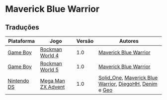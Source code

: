 # Maverick Blue Warrior

## Traduções

| Plataforma | Jogo | Versão | Autores |
| ----------- | ----------- | ----------- | ----------- |
| [Game Boy](../../traducoes/game-boy/) | [Rockman World 4](../../traducoes/game-boy/rockman-world-4_maverick-blue-warrior/) | 1.0 | [Maverick Blue Warrior](../../autores/maverick-blue-warrior/) |
| [Game Boy](../../traducoes/game-boy/) | [Rockman World 5](../../traducoes/game-boy/rockman-world-5_maverick-blue-warrior/) | 1.0 | [Maverick Blue Warrior](../../autores/maverick-blue-warrior/) |
| [Nintendo DS](../../traducoes/nintendo-ds/) | [Mega Man ZX Advent](../../traducoes/nintendo-ds/mega-man-zx-advent_solid_one-et-al/) | 1.0 | [Solid\_One](../../autores/solid_one/), [Maverick Blue Warrior](../../autores/maverick-blue-warrior/), [DiegoHH](../../autores/diegohh/), [Denim](../../autores/denim/) e [Geo](../../autores/geo/) |